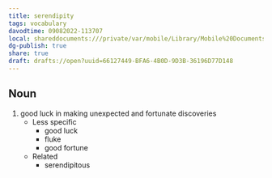 ```yaml
---
title: serendipity
tags: vocabulary
davodtime: 09082022-113707
local: shareddocuments:///private/var/mobile/Library/Mobile%20Documents/iCloud~md~obsidian/Documents/OBSHIDDIAN/drafts/66127449-BFA6-4B0D-9D3B-36196D77D148.md
dg-publish: true
share: true
draft: drafts://open?uuid=66127449-BFA6-4B0D-9D3B-36196D77D148
---
```



## Noun

1. good luck in making unexpected and fortunate discoveries
	- Less specific
		- good luck
		- fluke
		- good fortune
	- Related
		- serendipitous

